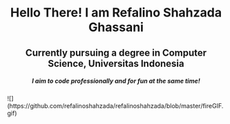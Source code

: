 <h1 align="center">Hello There! I am Refalino Shahzada Ghassani</h1>
<h2 align="center">Currently pursuing a degree in Computer Science, Universitas Indonesia</h2>
<h5 align="center">I aim to code professionally and for fun at the same time!</h5>
![](https://github.com/refalinoshahzada/refalinoshahzada/blob/master/fireGIF.gif)
